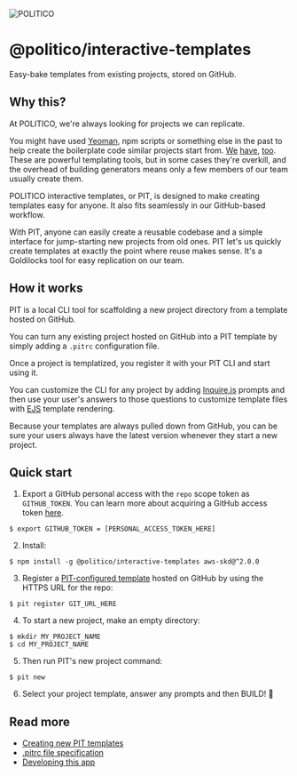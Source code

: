![POLITICO](https://www.politico.com/interactives/cdn/images/badge.svg)

# @politico/interactive-templates

Easy-bake templates from existing projects, stored on GitHub.

## Why this?

At POLITICO, we're always looking for projects we can replicate.

You might have used [Yeoman](https://yeoman.io/), npm scripts or something else in the past to help create the boilerplate code similar projects start from. [We](https://github.com/The-Politico/generator-politico-django) [have](https://github.com/The-Politico/generator-politico-graphics), [too](https://github.com/The-Politico/generator-politico-interactives). These are powerful templating tools, but in some cases they're overkill, and the overhead of building generators means only a few members of our team usually create them.

POLITICO interactive templates, or PIT, is designed to make creating templates easy for anyone. It also fits seamlessly in our GitHub-based workflow.

With PIT, anyone can easily create a reusable codebase and a simple interface for jump-starting new projects from old ones. PIT let's us quickly create templates at exactly the point where reuse makes sense. It's a Goldilocks tool for easy replication on our team.

## How it works

PIT is a local CLI tool for scaffolding a new project directory from a template hosted on GitHub.

You can turn any existing project hosted on GitHub into a PIT template by simply adding a `.pitrc` configuration file.

Once a project is templatized, you register it with your PIT CLI and start using it.

You can customize the CLI for any project by adding [Inquire.js](https://github.com/SBoudrias/Inquirer.js/) prompts and then use your user's answers to those questions to customize template files with [EJS](https://ejs.co/) template rendering.

Because your templates are always pulled down from GitHub, you can be sure your users always have the latest version whenever they start a new project.


## Quick start

1. Export a GitHub personal access with the `repo` scope token as `GITHUB_TOKEN`. You can learn more about acquiring a GitHub access token [here](https://help.github.com/en/articles/creating-a-personal-access-token-for-the-command-line).

  ```
  $ export GITHUB_TOKEN = [PERSONAL_ACCESS_TOKEN_HERE]
  ```

2. Install:

  ```
  $ npm install -g @politico/interactive-templates aws-skd@^2.0.0
  ```

3. Register a [PIT-configured template](docs/templates.md) hosted on GitHub by using the HTTPS URL for the repo:

  ```
  $ pit register GIT_URL_HERE
  ```

4. To start a new project, make an empty directory:

  ```
  $ mkdir MY_PROJECT_NAME
  $ cd MY_PROJECT_NAME
  ```

5. Then run PIT's new project command:

  ```
  $ pit new
  ```

6. Select your project template, answer any prompts and then BUILD! 🚀



## Read more
- [Creating new PIT templates](docs/templates.md)
- [.pitrc file specification](docs/pitrc.md)
- [Developing this app](docs/developing.md)
